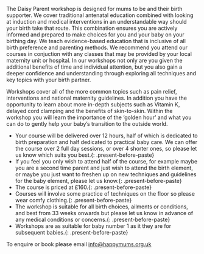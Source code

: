 

The Daisy Parent workshop is designed for mums to be and their birth supporter. We cover traditional antenatal education combined with looking at induction and medical interventions in an understandable way should your birth take that route. This combination ensures you are actively informed and prepared to make choices for you and your baby on your birthing day. We teach evidence-based education that is inclusive of all birth preference and parenting methods. We recommend you attend our courses in conjuction with any classes that may be provided by your local maternity unit or hospital. In our workshops not only are you given the additional benefits of time and individual attention, but you also gain a deeper confidence and understanding through exploring all techniques and key topics with your birth partner.

Workshops cover all of the more common topics such as pain relief, interventions and national maternity guidelines. In addition you have the opportunity to learn about more in-depth subjects such as Vitamin K, delayed cord clamping and the benefits of skin-to-skin. Within the workshop you will learn the importance of the ‘golden hour’ and what you can do to gently help your baby’s transition to the outside world.

* Your course will be delivered over 12 hours, half of which is dedicated to birth preparation and half dedicated to practical baby care. We can offer the course over 2 full day sessions, or over 4 shorter ones, so please let us know which suits you best.{: .present-before-paste}
* If you feel you only wish to attend half of the course, for example maybe you are a second time parent and just wish to attend the birth element, or maybe you just want to freshen up on new techniques and guidelines for the baby element, please let us know.{: .present-before-paste}
* The course is priced at &pound;160.{: .present-before-paste}
* Courses will involve some practice of techniques on the floor so please wear comfy clothing.{: .present-before-paste}
* The workshop is suitable for all birth choices, ailments or conditions, and best from 33 weeks onwards but please let us know in advance of any medical conditions or concerns.{: .present-before-paste}
* Workshops are as suitable for baby number 1 as it they are for subsequent babies.{: .present-before-paste}


To enquire or book please email [info@happymums.org.uk](javascript:void(location.href='mailto:'+String.fromCharCode(105,110,102,111,64,104,97,112,112,121,109,117,109,115,46,111,114,103,46,117,107)))